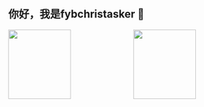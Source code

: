 ## 你好，我是fybchristasker 👋

<img align="" width="50%" height="140px" src="https://github-readme-stats.vercel.app/api?username=fybchristasker&hide_title=true&show_icons=true&hide_border=true&theme=radical" /><img align="" width="50%" height="140px" src="https://github-readme-stats.vercel.app/api/top-langs/?username=fybchristasker&hide_title=true&hide_border=true&langs_count=8&theme=radical&layout=compact" />

